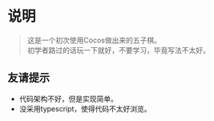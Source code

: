 # 说明
> 这是一个初次使用Cocos做出来的五子棋。<br>
> 初学者路过的话玩一下就好，不要学习，毕竟写法不太好。

## 友请提示
- 代码架构不好，但是实现简单。
- 没采用typescript，使得代码不太好浏览。

